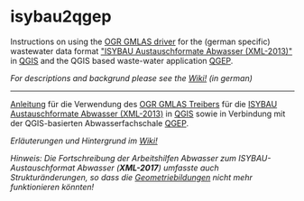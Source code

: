 # isybau2qgep

Instructions on using the [OGR GMLAS driver](http://www.gdal.org/drv_gmlas.html) for the (german specific) wastewater data format ["ISYBAU Austauschformate Abwasser (XML-2013)"](http://www.arbeitshilfen-abwasser.de/html/A7ISYBAU_ATF_XML.html) in [QGIS](https://qgis.org) and the QGIS based waste-water application [QGEP](https://github.com/QGEP/QGEP).

_For descriptions and backgrund please see the [Wiki!](https://github.com/tschuettenberg/isybau2qgep/wiki) (in german)_

***

[Anleitung](https://github.com/tschuettenberg/isybau2qgep/wiki) für die Verwendung des [OGR GMLAS Treibers](http://www.gdal.org/drv_gmlas.html) für die [ISYBAU Austauschformate Abwasser (XML-2013)](http://www.arbeitshilfen-abwasser.de/html/A7ISYBAU_ATF_XML.html) in [QGIS](https://qgis.org) sowie in Verbindung mit der QGIS-basierten Abwasserfachschale [QGEP](https://github.com/QGEP/QGEP).

_Erläuterungen und Hintergrund im [Wiki!](https://github.com/tschuettenberg/isybau2qgep/wiki)_

_Hinweis: Die Fortschreibung der Arbeitshilfen Abwasser zum ISYBAU-Austauschformat Abwasser (**XML-2017**) umfasste auch Strukturänderungen, so dass die [Geometriebildungen](https://github.com/tschuettenberg/isybau2qgep/wiki/Geometriebildung) nicht mehr funktionieren könnten!_

